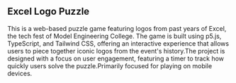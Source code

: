 ## Excel Logo Puzzle

This is a web-based puzzle game featuring logos from past years of Excel, the tech fest of Model Engineering College. The game is built using p5.js, TypeScript, and Tailwind CSS, offering an interactive experience that allows users to piece together iconic logos from the event's history.The project is designed with a focus on user engagement, featuring a timer to track how quickly users solve the puzzle.Primarily focused for playing on mobile devices.
